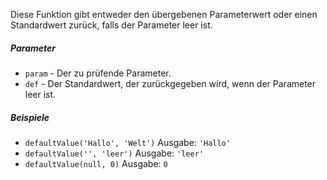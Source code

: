 Diese Funktion gibt entweder den übergebenen Parameterwert oder einen Standardwert zurück, falls der Parameter leer ist.

##### Parameter
* `param` - Der zu prüfende Parameter.
* `def` - Der Standardwert, der zurückgegeben wird, wenn der Parameter leer ist.

##### Beispiele
* `defaultValue('Hallo', 'Welt')` Ausgabe: `'Hallo'`
* `defaultValue('', 'leer')` Ausgabe: `'leer'`
* `defaultValue(null, 0)` Ausgabe: `0`
